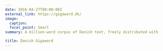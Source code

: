 ```yaml
---
date: 2016-04-27T00:00:00Z
external_link: https://gigaword.dk/
image:
  caption:
  focal_point: Smart
summary: A billion-word corpus of Danish text, freely distributed with attribution.

title: Danish Gigaword
---
```

